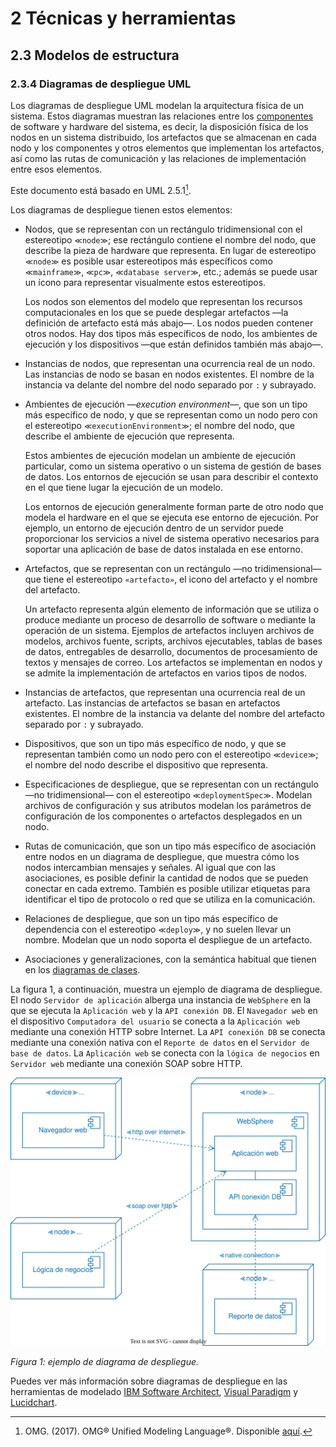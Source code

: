 # 2 Técnicas y herramientas

## 2.3 Modelos de estructura

### 2.3.4 Diagramas de despliegue UML

Los diagramas de despliegue UML modelan la arquitectura física de un sistema.
Estos diagramas muestran las relaciones entre los
[componentes](/4_Conceptos/4_Componente.md) de software y hardware del sistema,
es decir, la disposición física de los nodos en un sistema distribuido, los
artefactos que se almacenan en cada nodo y los componentes y otros elementos que
implementan los artefactos, así como las rutas de comunicación y las relaciones
de implementación entre esos elementos.

Este documento está basado en UML 2.5.1[^1].

Los diagramas de despliegue tienen estos elementos:

* Nodos, que se representan con un rectángulo tridimensional con el estereotipo
  `≪node≫`; ese rectángulo contiene el nombre del nodo, que describe la pieza de
  hardware que representa. En lugar de estereotipo `≪node≫` es posible usar
  estereotipos más específicos como `≪mainframe≫`, `≪pc≫`, `≪database server≫`,
  etc.; además se puede usar un ícono para representar visualmente estos
  estereotipos.

  Los nodos son elementos del modelo que representan los recursos
  computacionales en los que se puede desplegar artefactos —la definición de
  artefacto está más abajo—. Los nodos pueden contener otros nodos. Hay dos
  tipos más específicos de nodo, los ambientes de ejecución y los dispositivos
  —que están definidos también más abajo—.

* Instancias de nodos, que representan una ocurrencia real de un nodo. Las
  instancias de nodo se basan en nodos existentes. El nombre de la instancia va
  delante del nombre del nodo separado por `:` y subrayado.

* Ambientes de ejecución —*execution environment*—, que son un tipo más
  específico de nodo, y que se representan como un nodo pero con el estereotipo
  `≪executionEnvironment≫`; el nombre del nodo, que describe el ambiente de
  ejecución que representa.

  Estos ambientes de ejecución modelan un ambiente de ejecución particular, como
  un sistema operativo o un sistema de gestión de bases de datos. Los entornos
  de ejecución se usan para describir el contexto en el que tiene lugar la
  ejecución de un modelo.

  Los entornos de ejecución generalmente forman parte de otro nodo que modela el
  hardware en el que se ejecuta ese entorno de ejecución. Por ejemplo, un
  entorno de ejecución dentro de un servidor puede proporcionar los servicios a
  nivel de sistema operativo necesarios para soportar una aplicación de base de
  datos instalada en ese entorno.

* Artefactos, que se representan con un rectángulo —no tridimensional— que tiene
  el estereotipo `«artefacto»`, el icono del artefacto y el nombre del
  artefacto.

  Un artefacto representa algún elemento de información que se utiliza o produce
  mediante un proceso de desarrollo de software o mediante la operación de un
  sistema. Ejemplos de artefactos incluyen archivos de modelos, archivos fuente,
  scripts, archivos ejecutables, tablas de bases de datos, entregables de
  desarrollo, documentos de procesamiento de textos y mensajes de correo. Los
  artefactos se implementan en nodos y se admite la implementación de artefactos
  en varios tipos de nodos.

* Instancias de artefactos, que representan una ocurrencia real de un artefacto.
  Las instancias de artefactos se basan en artefactos existentes. El nombre de
  la instancia va delante del nombre del artefacto separado por `:` y subrayado.

* Dispositivos, que son un tipo más específico de nodo, y que se representan
  también como un nodo pero con el estereotipo `≪device≫`; el nombre del nodo
  describe el dispositivo que representa.

* Especificaciones de despliegue, que se representan con un rectángulo —no
  tridimensional— con el estereotipo `≪deploymentSpec≫`. Modelan archivos de
  configuración y sus atributos modelan los parámetros de configuración de los
  componentes o artefactos desplegados en un nodo.

* Rutas de comunicación, que son un tipo más específico de asociación entre
  nodos en un diagrama de despliegue, que muestra cómo los nodos intercambian
  mensajes y señales. Al igual que con las asociaciones, es posible definir la
  cantidad de nodos que se pueden conectar en cada extremo. También es posible
  utilizar etiquetas para identificar el tipo de protocolo o red que se utiliza
  en la comunicación.

* Relaciones de despliegue, que son un tipo más específico de dependencia con el
  estereotipo `≪deploy≫`, y no suelen llevar un nombre. Modelan que un nodo
  soporta el despliegue de un artefacto.

* Asociaciones y generalizaciones, con la semántica habitual que tienen en los
  [diagramas de clases](./2_3_1_Diagramas_de_clases_UML.md).

La figura 1, a continuación, muestra un ejemplo de diagrama de despliegue. El
nodo `Servidor de aplicación` alberga una instancia de `WebSphere` en la que se
ejecuta la `Aplicación web` y la `API conexión DB`. El `Navegador web` en el
dispositivo `Computadora del usuario` se conecta a la `Aplicación web` mediante
una conexión HTTP sobre Internet. La `API conexión DB` se conecta mediante una
conexión nativa con el `Reporte de datos` en el `Servidor de base de datos`. La
`Aplicación web` se conecta con la `lógica de negocios` en `Servidor web`
mediante una conexión SOAP sobre HTTP.

![Ejemplo de diagrama de despliegue](/diagrams/Deployment_Diagram_Example.svg)

*Figura 1: ejemplo de diagrama de despliegue.*

Puedes ver más información sobre diagramas de despliegue en las herramientas de
modelado [IBM Software
Architect](https://www.ibm.com/docs/en/rational-soft-arch/9.7.0?topic=diagrams-creating-deployment),
[Visual
Paradigm](https://www.visual-paradigm.com/learning/handbooks/software-design-handbook/deployment-diagram.jsp)
y [Lucidchart](https://www.lucidchart.com/pages/uml-deployment-diagram).

[^1]: OMG. (2017). OMG® Unified Modeling Language®. Disponible
    [aquí](https://www.omg.org/spec/UML/2.5.1/PDF).
